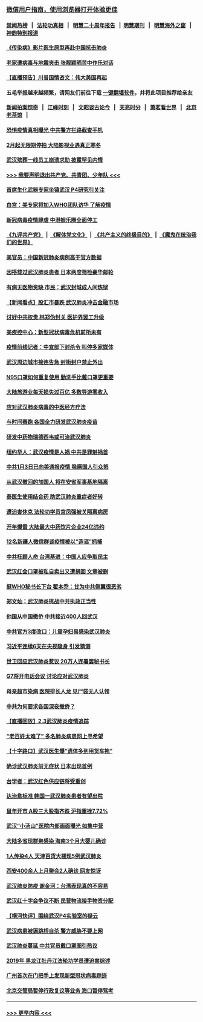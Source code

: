 ### [微信用户指南，使用浏览器打开体验更佳](https://github.com/gfw-breaker/banned-news1/blob/master/indexes/wechat-guide.md?t=0)
#### [禁闻热榜](热点新闻.md?t=0)  &nbsp;&nbsp;|&nbsp;&nbsp; [法轮功真相](https://github.com/gfw-breaker/truth/blob/master/README.md?t=0) &nbsp;&nbsp;|&nbsp;&nbsp; [明慧二十周年报告](https://github.com/gfw-breaker/mh-reports/blob/master/README.md?t=0) &nbsp;&nbsp;|&nbsp;&nbsp;[明慧期刊](https://github.com/gfw-breaker/mh-qikan) &nbsp;&nbsp;|&nbsp;&nbsp; [明慧海外之窗](https://github.com/gfw-breaker/mh-news/blob/master/README.md?t=0) &nbsp;&nbsp;|&nbsp;&nbsp; [神韵特别报道](https://github.com/gfw-breaker/mh-news/blob/master/shenyun.md?t=0)
#### [《传染病》影片医生原型再赴中国抗击肺炎](../pages/nsc413/n11842626.md?t=02040944) 
#### [老家遭病毒与地震夹击 张靓颖晒苦中作乐对话](../pages/nsc413/n11842054.md?t=02040944) 
#### [【直播预告】川普国情咨文：伟大美国再起](../pages/nsc413/n11842079.md?t=02040944) 
#### 五毛举报越来越频繁，请网友们前往下载 [一键翻墙软件](https://github.com/gfw-breaker/ssr-accounts)，并将此项目推荐给亲友
#### [新闻拍案惊奇](https://github.com/gfw-breaker/banned-news1/blob/master/pages/link4.md) &nbsp;&nbsp;|&nbsp;&nbsp; [江峰时刻](https://github.com/gfw-breaker/banned-news1/blob/master/pages/link4.md) &nbsp;&nbsp;|&nbsp;&nbsp; [文昭谈古论今](https://github.com/gfw-breaker/banned-news1/blob/master/pages/link4.md) &nbsp;&nbsp;|&nbsp;&nbsp; [天亮时分](https://github.com/gfw-breaker/banned-news1/blob/master/pages/link4.md) &nbsp;&nbsp;|&nbsp;&nbsp; [萧茗看世界](https://github.com/gfw-breaker/banned-news1/blob/master/pages/link4.md) &nbsp;&nbsp;|&nbsp;&nbsp; [北京老茶馆](https://github.com/gfw-breaker/banned-news1/blob/master/pages/link4.md) &nbsp;&nbsp;|&nbsp;&nbsp; 
#### [恐惧疫情真相曝光 中共警方拦路截查手机](../pages/nsc413/n11842396.md?t=02040944) 
#### [2月起无限期停拍 大陆影视业遇真正寒冬](../pages/nsc413/n11842344.md?t=02040944) 
#### [武汉殡葬一线员工崩溃求助 披露罕见内情](../pages/nsc413/n11842482.md?t=02040944) 
#### [>>> 我要声明退出共产党、共青团、少年队 <<<](https://github.com/begood0513/goodnews/blob/master/quit/letter.md) 
#### [首席生化武器专家坐镇武汉 P4研究引关注](../pages/nsc413/n11842412.md?t=02040944) 
#### [白宫：美专家将加入WHO团队访华 了解疫情](../pages/nsc413/n11842198.md?t=02040944) 
#### [新冠病毒疫情肆虐 中港娱乐圈全面停工](../pages/nsc413/n11842193.md?t=02040944) 
#### [《九评共产党》](https://github.com/begood0513/9ping.md/blob/master/README.md) &nbsp;|&nbsp; [《解体党文化》](../../../../jtdwh.md/blob/master/README.md)  &nbsp;|&nbsp; [《共产主义的终极目的》](../../../../gczydzjmd.md/blob/master/README.md) &nbsp;|&nbsp; [《魔鬼在统治我们的世界》](../../../../mgztzwmdsj.md/blob/master/README.md) 
#### [美官员：中国新冠肺炎病例高于官方数据](../pages/nsc413/n11842452.md?t=02040944) 
#### [因搭载过武汉肺炎患者 日本两度筛检豪华邮轮](../pages/nsc413/n11842447.md?t=02040944) 
#### [有病无医物资缺 市民：武汉封城成人间炼狱](../pages/nsc413/n11839878.md?t=02040944) 
#### [【新闻看点】股汇市暴跌 武汉肺炎冲击金融市场](../pages/nsc413/n11842216.md?t=02040944) 
#### [讨好中共权贵 林郑伪封关 医护界罢工升级](../pages/nsc413/n11842359.md?t=02040944) 
#### [美疾控中心：新型冠状病毒危机前所未有](../pages/nsc413/n11842406.md?t=02040944) 
#### [疫情前线记者：中宣部下封杀令 叫停多家媒体](../pages/nsc413/n11842178.md?t=02040944) 
#### [武汉周边城市接连告急 封街封户禁止外出](../pages/nsc413/n11842277.md?t=02040944) 
#### [N95口罩如何重复使用 勤洗手比戴口罩更重要](../pages/nsc413/n11842236.md?t=02040944) 
#### [大陆旅游业每天损失过百亿 多数导游零收入](../pages/nsc413/n11842179.md?t=02040944) 
#### [应对武汉肺炎病毒的中医经方疗法](../pages/nsc413/n11842157.md?t=02040944) 
#### [与时间赛跑  各国全力研发武汉肺炎疫苗](../pages/nsc413/n11842149.md?t=02040944) 
#### [研发中药物瑞德西韦或可治武汉肺炎](../pages/nsc413/n11842100.md?t=02040944) 
#### [纽约华人：武汉疫情是人祸 中共是罪魁祸首](../pages/nsc413/n11840631.md?t=02040944) 
#### [中共1月3日已向美通报疫情 隐瞒国人引众怒](../pages/nsc413/n11841978.md?t=02040944) 
#### [从武汉撤回的加国人 将在安省军事基地隔离](../pages/nsc413/n11840777.md?t=02040944) 
#### [泰医生使用结合药 助武汉肺炎重症者好转](../pages/nsc413/n11842096.md?t=02040944) 
#### [遭迫害休克 法轮功学员宫凤强被关隔离病房](../pages/nsc413/n11841492.md?t=02040944) 
#### [开年爆雷  大陆最大中药饮片企业24亿违约](../pages/nsc413/n11841904.md?t=02040944) 
#### [12名新疆人微信群谈疫情被以“造谣”抓捕](../pages/nsc413/n11839897.md?t=02040944) 
#### [中共枉顾人命 台湾基进：中国人应争取民主](../pages/nsc413/n11841532.md?t=02040944) 
#### [武汉红会口罩被私自卖出又遭捐回 文章被删](../pages/nsc413/n11841871.md?t=02040944) 
#### [挺WHO秘书长下台 翟本乔：甘为中共侧翼很恶劣](../pages/nsc413/n11841484.md?t=02040944) 
#### [郑文灿：武汉肺炎挑战中共执政正当性](../pages/nsc413/n11841537.md?t=02040944) 
#### [他国从中国撤侨 中共接近400人回武汉](../pages/nsc413/n11841290.md?t=02040944) 
#### [中共官方3度改口：儿童孕妇易感染武汉肺炎](../pages/nsc413/n11841631.md?t=02040944) 
#### [习近平连续6天在央视隐身 引发猜测](../pages/nsc413/n11841881.md?t=02040944) 
#### [世卫回应武汉肺炎惹议 20万人连署罢秘书长](../pages/nsc413/n11841664.md?t=02040944) 
#### [G7将开电话会议 讨论应对武汉肺炎](../pages/nsc413/n11841658.md?t=02040944) 
#### [母亲超市染病 医院排长人龙 见尸袋无人认领](../pages/nsc413/n11841762.md?t=02040944) 
#### [中共为何要求各国深夜撤侨？](../pages/nsc413/n11841731.md?t=02040944) 
#### [【直播回放】2.3武汉肺炎疫情追踪](../pages/nsc413/n11841577.md?t=02040944) 
#### [“老百姓太难了” 多名肺炎病患网上寻希望](../pages/nsc413/n11841565.md?t=02040944) 
#### [【十字路口】武汉医生爆“遗体多到用货车拖”](../pages/nsc413/n11840013.md?t=02040944) 
#### [确诊武汉肺炎前无症状 日本出现首例](../pages/nsc413/n11841567.md?t=02040944) 
#### [台学者：武汉红色供应链将受重创](../pages/nsc413/n11841596.md?t=02040944) 
#### [达治愈标准 韩国一武汉肺炎患者有望出院](../pages/nsc413/n11841523.md?t=02040944) 
#### [鼠年开市 A股三大股指齐跌 沪指重挫7.72%](../pages/nsc413/n11840461.md?t=02040944) 
#### [武汉“小汤山”医院内部画面曝光 如集中营](../pages/nsc413/n11841060.md?t=02040944) 
#### [大陆多省现群聚感染 海南3个月大婴儿确诊](../pages/nsc413/n11841274.md?t=02040944) 
#### [1人传染4人 天津百货大楼现5例武汉肺炎](../pages/nsc413/n11840677.md?t=02040944) 
#### [西安400余人上月聚会2人确诊 网友惊讶](../pages/nsc413/n11841178.md?t=02040944) 
#### [武汉肺炎防疫 谢金河：台湾表现真的不容易](../pages/nsc413/n11841120.md?t=02040944) 
#### [武汉红十字会争议不断 民营物流接手物资分配](../pages/nsc413/n11840733.md?t=02040944) 
#### [【横河快评】围绕武汉P4实验室的疑云](../pages/nsc413/n11840494.md?t=02040944) 
#### [武汉病患被逼跳桥自杀 警方威胁不要上网](../pages/nsc413/n11838521.md?t=02040944) 
#### [武汉肺炎蔓延 中共官员戴口罩图引热议](../pages/nsc413/n11840917.md?t=02040944) 
#### [2019年 黑龙江牡丹江法轮功学员遭迫害综述](../pages/nsc413/n11839335.md?t=02040944) 
#### [广州首次在门把手上发现新型冠状病毒踪迹](../pages/nsc413/n11840613.md?t=02040944) 
#### [北京交管局暂停行政复议等业务 海口暂停驾考](../pages/nsc413/n11840528.md?t=02040944) 

----
#### [ >>> 更早内容 <<< ](../indexes/nsc413-earlier.md)
